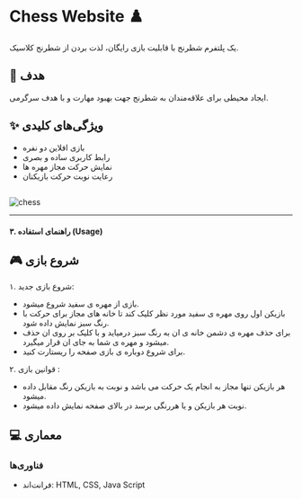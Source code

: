 # Chess Website ♟️  

یک پلتفرم شطرنج با قابلیت بازی رایگان، لذت بردن از شطرنج کلاسیک.  

## 🎯 هدف  
ایجاد محیطی برای علاقه‌مندان به شطرنج جهت بهبود مهارت‌ و با هدف سرگرمی.  

## ✨ ویژگی‌های کلیدی  
- بازی افلاین دو نفره  
- رابط کاربری ساده و بصری 
- نمایش حرکت مجاز مهره ها
- رعایت نوبت حرکت بازیکنان


##
![chess](https://github.com/user-attachments/assets/9a3949c8-dd8f-463d-9471-3ea4e9b7a7fd)

---

#### ۳. راهنمای استفاده (Usage)  

## 🎮 شروع بازی  

۱. شروع بازی جدید:  
   - بازی از مهره ی سفید شروع میشود.   
   - بازیکن اول روی مهره ی سفید مورد نظر کلیک کند تا خانه های مجاز برای حرکت با رنگ سبز نمایش داده شود.
   - برای حذف مهره ی دشمن خانه ی ان به رنگ سبز درمیاید و با کلیک بر روی ان حذف میشود و مهره ی شما به جای ان قرار میگیرد.
   - برای شروع دوباره ی بازی صفحه را ریستارت کنید.
   

۲. قوانین بازی :
  - هر بازیکن تنها مجاز به انجام یک حرکت می باشد و نوبت به بازیکن رنگ مقابل داده میشود.
  - نوبت هر بازیکن و یا هررنگی برسد در بالای صفحه نمایش داده میشود.



## 💻 معماری  
### فناوری‌ها  
- فرانت‌اند: HTML, CSS, Java Script   
   

  
